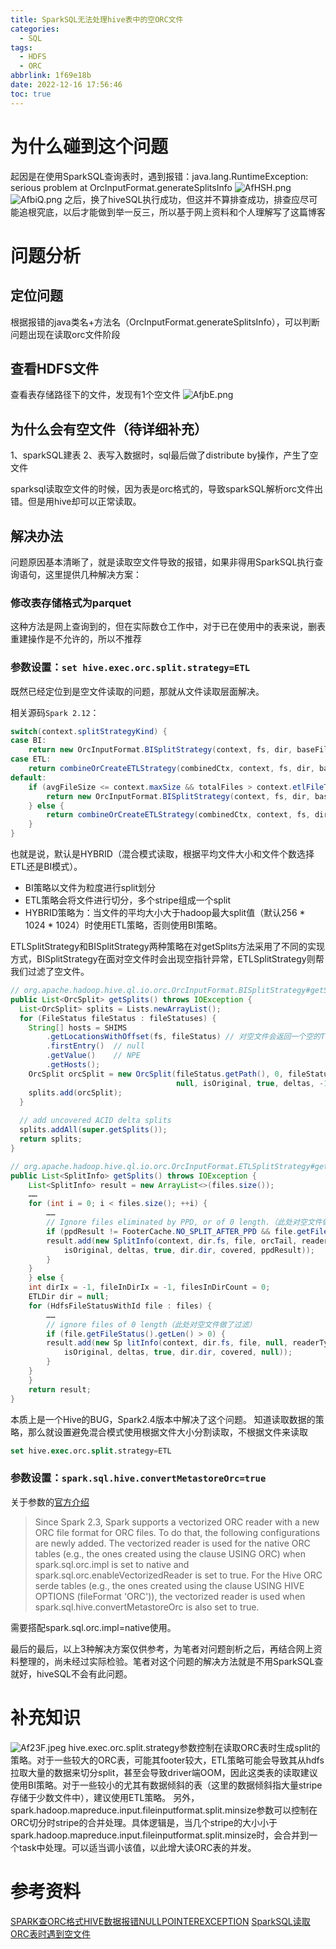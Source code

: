 ```yaml
---
title: SparkSQL无法处理hive表中的空ORC文件
categories:
  - SQL
tags:
  - HDFS
  - ORC
abbrlink: 1f69e18b
date: 2022-12-16 17:56:46
toc: true
---
```


# 为什么碰到这个问题
起因是在使用SparkSQL查询表时，遇到报错：java.lang.RuntimeException: serious problem at OrcInputFormat.generateSplitsInfo
![AfHSH.png](https://i.328888.xyz/2022/12/19/AfHSH.png)
![AfbiQ.png](https://i.328888.xyz/2022/12/19/AfbiQ.png)
之后，换了hiveSQL执行成功，但这并不算排查成功，排查应尽可能追根究底，以后才能做到举一反三，所以基于网上资料和个人理解写了这篇博客

# 问题分析
## 定位问题
根据报错的java类名+方法名（OrcInputFormat.generateSplitsInfo），可以判断问题出现在读取orc文件阶段

## 查看HDFS文件
查看表存储路径下的文件，发现有1个空文件
![AfjbE.png](https://i.328888.xyz/2022/12/19/AfjbE.png)

## 为什么会有空文件（待详细补充）
1、sparkSQL建表
2、表写入数据时，sql最后做了distribute by操作，产生了空文件

sparksql读取空文件的时候，因为表是orc格式的，导致sparkSQL解析orc文件出错。但是用hive却可以正常读取。

## 解决办法
问题原因基本清晰了，就是读取空文件导致的报错，如果非得用SparkSQL执行查询语句，这里提供几种解决方案：

### 修改表存储格式为parquet
这种方法是网上查询到的，但在实际数仓工作中，对于已在使用中的表来说，删表重建操作是不允许的，所以不推荐

### 参数设置：```set hive.exec.orc.split.strategy=ETL```
既然已经定位到是空文件读取的问题，那就从文件读取层面解决。

相关源码```Spark 2.12```：
```java
switch(context.splitStrategyKind) {
case BI:
    return new OrcInputFormat.BISplitStrategy(context, fs, dir, baseFiles, isOriginal, deltas, covered, allowSyntheticFileIds);
case ETL:
    return combineOrCreateETLStrategy(combinedCtx, context, fs, dir, baseFiles, deltas, covered, readerTypes, isOriginal, ugi, allowSyntheticFileIds);
default:
    if (avgFileSize <= context.maxSize && totalFiles > context.etlFileThreshold) {
        return new OrcInputFormat.BISplitStrategy(context, fs, dir, baseFiles, isOriginal, deltas, covered, allowSyntheticFileIds);
    } else {
        return combineOrCreateETLStrategy(combinedCtx, context, fs, dir, baseFiles, deltas, covered, readerTypes, isOriginal, ugi, allowSyntheticFileIds);
    }
}
```
也就是说，默认是HYBRID（混合模式读取，根据平均文件大小和文件个数选择ETL还是BI模式）。
+ BI策略以文件为粒度进行split划分
+ ETL策略会将文件进行切分，多个stripe组成一个split
+ HYBRID策略为：当文件的平均大小大于hadoop最大split值（默认256 * 1024 * 1024）时使用ETL策略，否则使用BI策略。

ETLSplitStrategy和BISplitStrategy两种策略在对getSplits方法采用了不同的实现方式，BISplitStrategy在面对空文件时会出现空指针异常，ETLSplitStrategy则帮我们过滤了空文件。
```java
// org.apache.hadoop.hive.ql.io.orc.OrcInputFormat.BISplitStrategy#getSplits
public List<OrcSplit> getSplits() throws IOException {
  List<OrcSplit> splits = Lists.newArrayList();
  for (FileStatus fileStatus : fileStatuses) {
    String[] hosts = SHIMS
        .getLocationsWithOffset(fs, fileStatus) // 对空文件会返回一个空的TreeMap
        .firstEntry()  // null
        .getValue()    // NPE
        .getHosts();
    OrcSplit orcSplit = new OrcSplit(fileStatus.getPath(), 0, fileStatus.getLen(), hosts,
                                     null, isOriginal, true, deltas, -1);
    splits.add(orcSplit);
  }
 
  // add uncovered ACID delta splits
  splits.addAll(super.getSplits());
  return splits;
}

// org.apache.hadoop.hive.ql.io.orc.OrcInputFormat.ETLSplitStrategy#getSplits
public List<SplitInfo> getSplits() throws IOException {
    List<SplitInfo> result = new ArrayList<>(files.size());
    ……
    for (int i = 0; i < files.size(); ++i) {
        ……
        // Ignore files eliminated by PPD, or of 0 length.（此处对空文件做了过滤）
        if (ppdResult != FooterCache.NO_SPLIT_AFTER_PPD && file.getFileStatus().getLen() > 0) {
        result.add(new SplitInfo(context, dir.fs, file, orcTail, readerTypes,
            isOriginal, deltas, true, dir.dir, covered, ppdResult));
        }
    }
    } else {
    int dirIx = -1, fileInDirIx = -1, filesInDirCount = 0;
    ETLDir dir = null;
    for (HdfsFileStatusWithId file : files) {
        ……
        // ignore files of 0 length（此处对空文件做了过滤）
        if (file.getFileStatus().getLen() > 0) {
        result.add(new Sp litInfo(context, dir.fs, file, null, readerTypes,
            isOriginal, deltas, true, dir.dir, covered, null));
        }
    }
    }
    return result;
}
```
 本质上是一个Hive的BUG，Spark2.4版本中解决了这个问题。
知道读取数据的策略，那么就设置避免混合模式使用根据文件大小分割读取，不根据文件来读取
```sql
set hive.exec.orc.split.strategy=ETL
```
### 参数设置：```spark.sql.hive.convertMetastoreOrc=true```
关于参数的[官方介绍](https://spark.apache.org/docs/2.3.3/sql-programming-guide.html#orc-files)
>Since Spark 2.3, Spark supports a vectorized ORC reader with a new ORC file format for ORC files. To do that, the following configurations are newly added. The vectorized reader is used for the native ORC tables (e.g., the ones created using the clause USING ORC) when spark.sql.orc.impl is set to native and spark.sql.orc.enableVectorizedReader is set to true. For the Hive ORC serde tables (e.g., the ones created using the clause USING HIVE OPTIONS (fileFormat 'ORC')), the vectorized reader is used when spark.sql.hive.convertMetastoreOrc is also set to true.

需要搭配spark.sql.orc.impl=native使用。

最后的最后，以上3种解决方案仅供参考，为笔者对问题剖析之后，再结合网上资料整理的，尚未经过实际检验。笔者对这个问题的解决方法就是不用SparkSQL查就好，hiveSQL不会有此问题。


# 补充知识

![Af23F.jpeg](https://i.328888.xyz/2022/12/19/Af23F.jpeg)
hive.exec.orc.split.strategy参数控制在读取ORC表时生成split的策略。对于一些较大的ORC表，可能其footer较大，ETL策略可能会导致其从hdfs拉取大量的数据来切分split，甚至会导致driver端OOM，因此这类表的读取建议使用BI策略。对于一些较小的尤其有数据倾斜的表（这里的数据倾斜指大量stripe存储于少数文件中），建议使用ETL策略。
另外，spark.hadoop.mapreduce.input.fileinputformat.split.minsize参数可以控制在ORC切分时stripe的合并处理。具体逻辑是，当几个stripe的大小小于spark.hadoop.mapreduce.input.fileinputformat.split.minsize时，会合并到一个task中处理。可以适当调小该值，以此增大读ORC表的并发。

# 参考资料
[SPARK查ORC格式HIVE数据报错NULLPOINTEREXCEPTION](https://www.freesion.com/article/8054484645/)
[SparkSQL读取ORC表时遇到空文件](https://blog.csdn.net/weixin_45240507/article/details/124689323?spm=1001.2101.3001.6650.7&utm_medium=distribute.pc_relevant.none-task-blog-2%7Edefault%7EBlogCommendFromBaidu%7ERate-7-124689323-blog-100524131.pc_relevant_default&depth_1-utm_source=distribute.pc_relevant.none-task-blog-2%7Edefault%7EBlogCommendFromBaidu%7ERate-7-124689323-blog-100524131.pc_relevant_default&utm_relevant_index=7)